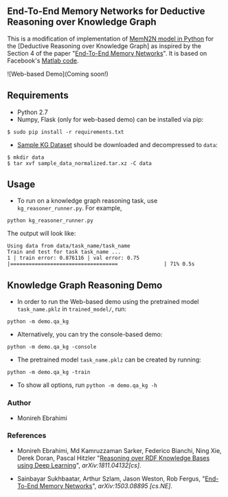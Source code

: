 ## End-To-End Memory Networks for Deductive Reasoning over Knowledge Graph
This is a modification of implementation of [MemN2N model in Python](https://github.com/vinhkhuc/MemN2N-babi-python) for the [Deductive Reasoning over Knowledge Graph]
as inspired by the Section 4 of the paper "[End-To-End Memory Networks](http://arxiv.org/abs/1503.08895)". It is based on
Facebook's [Matlab code](https://github.com/facebook/MemNN/tree/master/MemN2N-babi-matlab).

![Web-based Demo](Coming soon!)

## Requirements
* Python 2.7
* Numpy, Flask (only for web-based demo) can be installed via pip:
```
$ sudo pip install -r requirements.txt
```
* [Sample KG Dataset](https://drive.google.com/file/d/1qwyiGlxyxrRBV7FoZrHAFe_girUZrBxY/view?usp=sharing) should be downloaded and decompressed to `data`:
```
$ mkdir data
$ tar xvf sample_data_normalized.tar.xz -C data

```
## Usage
* To run on a knowledge graph reasoning task, use `kg_reasoner_runner.py`. For example,
```
python kg_reasoner_runner.py
```
The output will look like:
```
Using data from data/task_name/task_name
Train and test for task task_name ...
1 | train error: 0.876116 | val error: 0.75
|===================================               | 71% 0.5s
```


## Knowledge Graph Reasoning Demo
* In order to run the Web-based demo using the pretrained model `task_name.pklz` in `trained_model/`, run:
```
python -m demo.qa_kg
```

* Alternatively, you can try the console-based demo:
```
python -m demo.qa_kg -console
```

* The pretrained model `task_name.pklz` can be created by running:
```
python -m demo.qa_kg -train
```

* To show all options, run `python -m demo.qa_kg -h`


### Author

* Monireh Ebrahimi



### References
* Monireh Ebrahimi, Md Kamruzzaman Sarker, Federico Bianchi, Ning Xie, Derek Doran, Pascal Hitzler 
  "[Reasoning over RDF Knowledge Bases using Deep Learning](https://arxiv.org/abs/1811.04132)",
  *arXiv:1811.04132[cs]*.

* Sainbayar Sukhbaatar, Arthur Szlam, Jason Weston, Rob Fergus,
  "[End-To-End Memory Networks](http://arxiv.org/abs/1503.08895)",
  *arXiv:1503.08895 [cs.NE]*.
